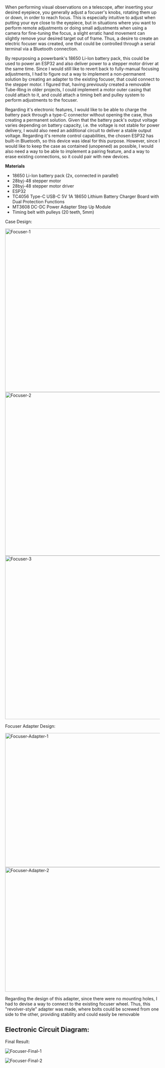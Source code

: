 When performing visual observations on a telescope, after inserting your desired eyepiece, you generally adjust a focuser's knobs, rotating them up or down, in order to reach focus. This is especially intuitive to adjust when putting your eye close to the eyepiece, but in situations where you want to perform remote adjustments or doing small adjustments when using a camera for fine-tuning the focus, a slight erratic hand movement can slightly remove your desired target out of frame. 
Thus, a desire to create an electric focuser was created, one that could be controlled through a serial terminal via a Bluetooth connection.

By repurposing a powerbank's 18650 Li-Ion battery pack, this could be used to power an ESP32 and also deliver power to a stepper motor driver at the same time. Since I would still like to revert back to fully-manual focusing adjustments, I had to figure out a way to implement a non-permanent solution by creating an adapter to the existing focuser, that could connect to the stepper motor. I figured that, having previously created a removable Tube-Ring in older projects, I could implement a motor outer casing that could attach to it, and could attach a timing belt and pulley system to perform adjustments to the focuser.

Regarding it's electronic features, I would like to be able to charge the battery pack through a type-C connector without opening the case, thus creating a permanent solution. Given that the battery pack's output voltage varies depending on battery capacity, i.e. the voltage is not stable for power delivery, I would also need an additional circuit to deliver a stable output voltage. Regarding it's remote control capabilities, the chosen ESP32 has built-in Bluetooth, so this device was ideal for this purpose. However, since I would like to keep the case as contained (unopened) as possible, I would also need a way to be able to implement a pairing feature, and a way to erase existing connections, so it could pair with new devices.  

**Materials**
- 18650 Li-Ion battery pack (2x, connected in parallel)
- 28byj-48 stepper motor
- 28byj-48 stepper motor driver
- ESP32
- TC4056 Type-C USB-C 5V 1A 18650 Lithium Battery Charger Board with Dual Protection Functions
- MT3608 DC-DC Power Adapter Step Up Module
- Timing belt with pulleys (20 teeth, 5mm)

Case Design:

<img width="553" height="533" alt="Focuser-1" src="https://github.com/user-attachments/assets/30638623-3ab5-40f7-ba5b-cc4ea2e6bbc4" />

<img width="631" height="533" alt="Focuser-2" src="https://github.com/user-attachments/assets/cab684a6-f7f3-4cfb-ad11-c3fe63353751" />

<img width="631" height="533" alt="Focuser-3" src="https://github.com/user-attachments/assets/3771f7c8-a99e-46fc-947d-4c85355eeb0a" />


Focuser Adapter Design:

<img width="660" height="437" alt="Focuser-Adapter-1" src="https://github.com/user-attachments/assets/fdc9f29b-6e10-4e9c-916e-0bc878feb34a" />

<img width="660" height="406" alt="Focuser-Adapter-2" src="https://github.com/user-attachments/assets/fb3717ff-76c8-4cc9-8410-b5e6c906aced" />



Regarding the design of this adapter, since there were no mounting holes, I had to devise a way to connect to the existing focuser wheel. Thus, this "revolver-style" adapter was made, where bolts could be screwed from one side to the other, providing stability and could easily be removable


Electronic Circuit Diagram:
-


Final Result:

![Focuser-Final-1](https://github.com/user-attachments/assets/31406a1b-c3e8-4c03-92c5-0e930acca3f8)


![Focuser-Final-2](https://github.com/user-attachments/assets/e61dba87-2f47-43ac-97f5-34a2ba95cecb)

